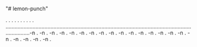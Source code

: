 "# lemon-punch"

.
.
.
.
.
.
.
.
.
.
............................................................................................................................................-n .
-n .
-n .
-n .
-n .
-n .
-n .
-n .
-n .
-n .
-n .
-n .
-n .
-n .
-n .
-n .
-n .
-n .
-n .
-n .
-n .
